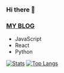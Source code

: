 ### Hi there 👋
### [MY BLOG](https://github.com/BellaZZZZZ/haizhetang.github.io)
- JavaScript
- React
- Python

<!--
**BellaZZZZZ/BellaZZZZZ** is a ✨ _special_ ✨ repository because its `README.md` (this file) appears on your GitHub profile.

Here are some ideas to get you started:

- 🔭 I’m currently working on ...
- 🌱 I’m currently learning ...
- 👯 I’m looking to collaborate on ...
- 🤔 I’m looking for help with ...
- 💬 Ask me about ...
- 📫 How to reach me: ...
- 😄 Pronouns: ...
- ⚡ Fun fact: ...
-->
[![Stats](https://github-readme-stats.vercel.app/api?username=BellaZZZZZ&show_icons=true&count_private=true&theme=radical)](https://github.com/BellaZZZZZ)
[![Top Langs](https://github-readme-stats.vercel.app/api/top-langs/?username=BellaZZZZZ&layout=compact&theme=radical)](https://github.com/BellaZZZZZ)
